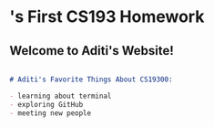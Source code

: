 # <Aditi Bhatia>'s First CS193 Homework
## Welcome to Aditi's Website!


```markdown

# Aditi's Favorite Things About CS19300:

- learning about terminal
- exploring GitHub
- meeting new people

```
